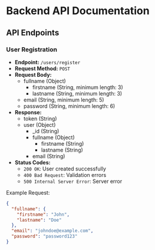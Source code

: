 # Backend API Documentation

## API Endpoints

### User Registration

* **Endpoint:** `/users/register`
* **Request Method:** `POST`
* **Request Body:**
	+ fullname (Object)
		- firstname (String, minimum length: 3)
		- lastname (String, minimum length: 3)
	+ email (String, minimum length: 5)
	+ password (String, minimum length: 6)
* **Response:**
	+ token (String)
	+ user (Object)
		- _id (String)
		- fullname (Object)
			- firstname (String)
			- lastname (String)
		- email (String)
* **Status Codes:**
	+ `200 OK`: User created successfully
	+ `400 Bad Request`: Validation errors
	+ `500 Internal Server Error`: Server error

Example Request:
```json
{
  "fullname": {
	"firstname": "John",
	"lastname": "Doe"
  },
  "email": "johndoe@example.com",
  "password": "password123"
}